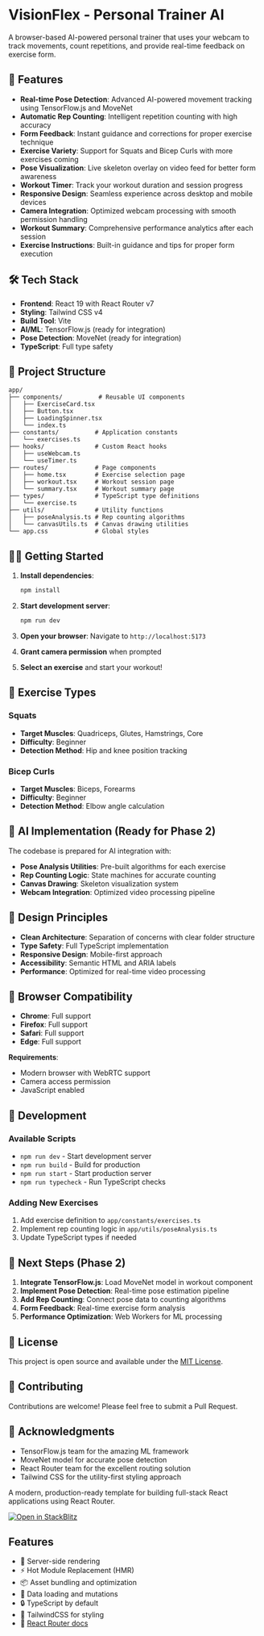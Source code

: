 # VisionFlex - Personal Trainer AI

A browser-based AI-powered personal trainer that uses your webcam to track movements, count repetitions, and provide real-time feedback on exercise form.

## 🚀 Features

- **Real-time Pose Detection**: Advanced AI-powered movement tracking using TensorFlow.js and MoveNet
- **Automatic Rep Counting**: Intelligent repetition counting with high accuracy
- **Form Feedback**: Instant guidance and corrections for proper exercise technique
- **Exercise Variety**: Support for Squats and Bicep Curls with more exercises coming
- **Pose Visualization**: Live skeleton overlay on video feed for better form awareness
- **Workout Timer**: Track your workout duration and session progress
- **Responsive Design**: Seamless experience across desktop and mobile devices
- **Camera Integration**: Optimized webcam processing with smooth permission handling
- **Workout Summary**: Comprehensive performance analytics after each session
- **Exercise Instructions**: Built-in guidance and tips for proper form execution

## 🛠️ Tech Stack

- **Frontend**: React 19 with React Router v7
- **Styling**: Tailwind CSS v4
- **Build Tool**: Vite
- **AI/ML**: TensorFlow.js (ready for integration)
- **Pose Detection**: MoveNet (ready for integration)
- **TypeScript**: Full type safety

## 📁 Project Structure

```
app/
├── components/          # Reusable UI components
│   ├── ExerciseCard.tsx
│   ├── Button.tsx
│   ├── LoadingSpinner.tsx
│   └── index.ts
├── constants/          # Application constants
│   └── exercises.ts
├── hooks/              # Custom React hooks
│   ├── useWebcam.ts
│   └── useTimer.ts
├── routes/             # Page components
│   ├── home.tsx        # Exercise selection page
│   ├── workout.tsx     # Workout session page
│   └── summary.tsx     # Workout summary page
├── types/              # TypeScript type definitions
│   └── exercise.ts
├── utils/              # Utility functions
│   ├── poseAnalysis.ts # Rep counting algorithms
│   └── canvasUtils.ts  # Canvas drawing utilities
└── app.css             # Global styles
```

## 🏃‍♂️ Getting Started

1. **Install dependencies**:

   ```bash
   npm install
   ```

2. **Start development server**:

   ```bash
   npm run dev
   ```

3. **Open your browser**:
   Navigate to `http://localhost:5173`

4. **Grant camera permission** when prompted

5. **Select an exercise** and start your workout!

## 🎯 Exercise Types

### Squats

- **Target Muscles**: Quadriceps, Glutes, Hamstrings, Core
- **Difficulty**: Beginner
- **Detection Method**: Hip and knee position tracking

### Bicep Curls

- **Target Muscles**: Biceps, Forearms
- **Difficulty**: Beginner
- **Detection Method**: Elbow angle calculation

## 🧠 AI Implementation (Ready for Phase 2)

The codebase is prepared for AI integration with:

- **Pose Analysis Utilities**: Pre-built algorithms for each exercise
- **Rep Counting Logic**: State machines for accurate counting
- **Canvas Drawing**: Skeleton visualization system
- **Webcam Integration**: Optimized video processing pipeline

## 🎨 Design Principles

- **Clean Architecture**: Separation of concerns with clear folder structure
- **Type Safety**: Full TypeScript implementation
- **Responsive Design**: Mobile-first approach
- **Accessibility**: Semantic HTML and ARIA labels
- **Performance**: Optimized for real-time video processing

## 📱 Browser Compatibility

- **Chrome**: Full support
- **Firefox**: Full support
- **Safari**: Full support
- **Edge**: Full support

**Requirements**:

- Modern browser with WebRTC support
- Camera access permission
- JavaScript enabled

## 🔧 Development

### Available Scripts

- `npm run dev` - Start development server
- `npm run build` - Build for production
- `npm run start` - Start production server
- `npm run typecheck` - Run TypeScript checks

### Adding New Exercises

1. Add exercise definition to `app/constants/exercises.ts`
2. Implement rep counting logic in `app/utils/poseAnalysis.ts`
3. Update TypeScript types if needed

## 🚀 Next Steps (Phase 2)

1. **Integrate TensorFlow.js**: Load MoveNet model in workout component
2. **Implement Pose Detection**: Real-time pose estimation pipeline
3. **Add Rep Counting**: Connect pose data to counting algorithms
4. **Form Feedback**: Real-time exercise form analysis
5. **Performance Optimization**: Web Workers for ML processing

## 📄 License

This project is open source and available under the [MIT License](LICENSE).

## 🤝 Contributing

Contributions are welcome! Please feel free to submit a Pull Request.

## 🙏 Acknowledgments

- TensorFlow.js team for the amazing ML framework
- MoveNet model for accurate pose detection
- React Router team for the excellent routing solution
- Tailwind CSS for the utility-first styling approach

A modern, production-ready template for building full-stack React applications using React Router.

[![Open in StackBlitz](https://developer.stackblitz.com/img/open_in_stackblitz.svg)](https://stackblitz.com/github/remix-run/react-router-templates/tree/main/default)

## Features

- 🚀 Server-side rendering
- ⚡️ Hot Module Replacement (HMR)
- 📦 Asset bundling and optimization
- 🔄 Data loading and mutations
- 🔒 TypeScript by default
- 🎉 TailwindCSS for styling
- 📖 [React Router docs](https://reactrouter.com/)
